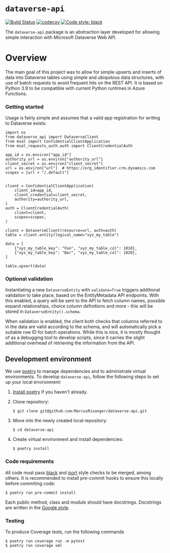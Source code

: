 # `dataverse-api`

[![Build Status](https://github.com/MarcusRisanger/dataverse-api/workflows/release/badge.svg)](https://github.com/MarcusRisanger/dataverse-api/actions)
[![codecov](https://codecov.io/gh/MarcusRisanger/Dataverse-API/branch/main/graph/badge.svg)](https://codecov.io/gh/MarcusRisanger/Dataverse-API)
[![Code style: black](https://img.shields.io/badge/code%20style-black-000000.svg)](https://github.com/ambv/black)

The `dataverse-api` package is an abstraction layer developed for allowing simple interaction with Microsoft Dataverse Web API.

# Overview

The main goal of this project was to allow for simple upserts and inserts of data into Dataverse tables using simple and ubiquitous data structures, with use of batch requests to avoid frequent hits on the REST API. It is based on Python 3.9 to be compatible with current Python runtimes in Azure Functions.

### Getting started

Usage is fairly simple and assumes that a valid app registration for writing to Dataverse exists:

```
import os
from dataverse_api import DataverseClient
from msal import ConfidentialClientApplication
from msal_requests_auth.auth import ClientCredentialAuth

app_id = os.environ["app_id"]
authority_url = os.environ["authority_url"]
client_secret = os.environ["client_secret"]
url = os.environ["url"]  # https://org_identifier.crm.dynamics.com
scopes = [url + "/.default"]


client = ConfidentialClientApplication(
    client_id=app_id,
    client_credential=client_secret,
    authority=authority_url,
)
auth = ClientCredentialAuth(
    client=client,
    scopes=scopes,
)

client = DataverseClient(resource=url, auth=auth)
table = client.entity(logical_name="xyz_my_table")

data = [
    {"xyz_my_table_key": "Foo", "xyz_my_table_col": 1010},
    {"xyz_my_table_key": "Bar", "xyz_my_table_col": 1020},
]

table.upsert(data)
```

### Optional validation

Instantiating a new `DataverseEntity` with `validate=True` triggers additional validation to take place, based on the EntityMetadata API endpoints. With this enabled, a query will be sent to the API to fetch column names, possible expand relationships, choice column definitions and more - this will be stored in `DataverseEntity().schema`.

When validation is enabled, the client both checks that columns referred to in the data are valid according to the schema, and will automatically pick a suitable row ID for batch operations. While this is nice, it is mostly thought of as a debugging tool to develop scripts, since it carries the slight additional overhead of retrieving the information from the API.

## Development environment

We use [poetry](https://python-poetry.org) to manage dependencies and to administrate virtual environments. To develop
`dataverse-api`, follow the following steps to set up your local environment:

1.  [Install poetry](https://python-poetry.org/docs/#installation) if you haven't already.

2.  Clone repository:
    ```
    $ git clone git@github.com:MarcusRisanger/dataverse-api.git
    ```
3.  Move into the newly created local repository:
    ```
    $ cd dataverse-api
    ```
4.  Create virtual environment and install dependencies:
    ```
    $ poetry install
    ```

### Code requirements

All code must pass [black](https://github.com/ambv/black) and [isort](https://github.com/timothycrosley/isort) style
checks to be merged, among others. It is recommended to install pre-commit hooks to ensure this locally before commiting code:

```
$ poetry run pre-commit install
```

Each public method, class and module should have docstrings. Docstrings are written in the [Google
style](https://google.github.io/styleguide/pyguide.html#38-comments-and-docstrings).

### Testing

To produce Coverage tests, run the following commands

```
$ poetry run coverage run -m pytest
$ poetry run coverage xml
```
